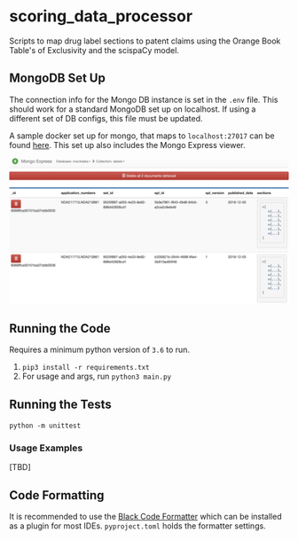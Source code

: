 

# scoring_data_processor
Scripts to map drug label sections to patent claims using the Orange Book Table's of Exclusivity and the scispaCy model.


## MongoDB Set Up
The connection info for the Mongo DB instance is set in the `.env` file. This should work for a standard MongoDB set up on localhost. If using a different set of DB configs, this file must be updated.

A sample docker set up for mongo, that maps to `localhost:27017` can be found [here](https://github.com/pharmaDB/etl_pipeline). This set up also includes the Mongo Express viewer.

![Mongo Express Labels Info](./assets/mongo_express.png)

## Running the Code
Requires a minimum python version of `3.6` to run.
1. `pip3 install -r requirements.txt`
2. For usage and args, run `python3 main.py`


## Running the Tests
```
python -m unittest
```

### Usage Examples

[TBD]

## Code Formatting
It is recommended to use the [Black Code Formatter](https://github.com/psf/black) which can be installed as a plugin for most IDEs. `pyproject.toml` holds the formatter settings.
